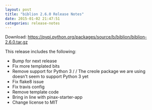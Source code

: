 ```yaml
---
layout: post
title: "biblion 2.6.0 Release Notes"
date: 2015-01-02 21:47:51
categories: release-notes
---
```


Download: <https://pypi.python.org/packages/source/b/biblion/biblion-2.6.0.tar.gz>

This release includes the following:

* Bump for next release
* Fix more templated bits
* Remove support for Python 3 /  / The creole package we are using doesn't seem to support Python 3 yet
* Fix flake8 issue
* Fix travis config
* Remove template code
* Bring in line with pinax-starter-app
* Change license to MIT
